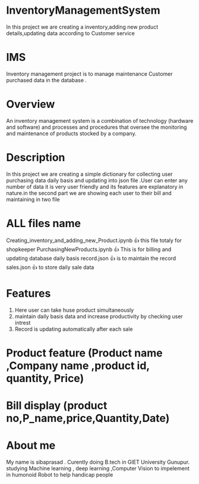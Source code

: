 # InventoryManagementSystem
In this project we are creating a inventory,adding new product details,updating data according to Customer service 
# IMS
Inventory management project is to manage maintenance Customer purchased data in the database .
#  Overview
An inventory management system is a combination of technology (hardware and software) and processes and procedures that oversee the monitoring and maintenance of products stocked by a company.
# Description
In this project we are creating  a simple dictionary for collecting user purchasing data daily basis and updating into json file .User can enter any number of data it is very user friendly and its features are explanatory in nature.in the second part we are showing each user to their bill and maintaining in two file
 # ALL files name
Creating_inventory_and_adding_new_Product.ipynb     👍 this file totaly for shopkeeper
PurchasingNewProducts.ipynb                         👍 This is for billing and updating database daily basis
record.json                                         👍 is to maintain the record  
sales.json                                          👍 to store daily sale data
# Features
1. Here user  can take huse product  simultaneously
2. maintain daily basis data and  increase productivity  by  checking user intrest
3. Record is updating automatically after each sale
#  Product feature (Product name ,Company name ,product id, quantity, Price)
# Bill display (product no,P_name,price,Quantity,Date)


# About me
My name is sibaprasad . Curently doing B.tech in GIET University Gunupur. studying Machine learning , deep learning  ,Computer Vision to impelement in humonoid Robot to help handicap people  

